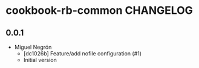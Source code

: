 cookbook-rb-common CHANGELOG
===============

## 0.0.1

  - Miguel Negrón
    - [dc1026b] Feature/add nofile configuration (#1)
    - Initial version


